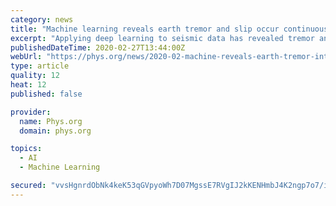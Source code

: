 ```yaml
---
category: news
title: "Machine learning reveals earth tremor and slip occur continuously, not intermittently"
excerpt: "Applying deep learning to seismic data has revealed tremor and slip occur at all times—before and after known large-scale slow-slip earthquakes—rather than intermittently in discrete bursts, as previously believed. Even more surprisingly, the machine learning generalizes to other tectonic environments, including the San Andreas Fault."
publishedDateTime: 2020-02-27T13:44:00Z
webUrl: "https://phys.org/news/2020-02-machine-reveals-earth-tremor-intermittently.html"
type: article
quality: 12
heat: 12
published: false

provider:
  name: Phys.org
  domain: phys.org

topics:
  - AI
  - Machine Learning

secured: "vvsHgnrdObNk4keK53qGVpyoWh7D07MgssE7RVgIJ2kKENHmbJ4K2ngp7o7/iicwAJDgWEWOR56lyzXs9EI2kGFqj5qsS32/G2y0xx0Di5+kgJ+8MtAkX/wtFUcR4j0SHFh6JcoUelv6bjsPyxiABZjuB64w4GVEFT3HNXaWMv4WgcNHtMjA3regT5oPO6gsKzKjo3wRVPUXQCdzaXX77DQ+xxub6179eWXlNewd5DLYiiYt3HPnDLP/qCDmu1b2V+T7xlA65877s6HshP/L03PXjh2Fl4W6K6kOFlkwOxALW+qI+x9XcalHGlrtCZ8KUSmQyPcYVKoq3O7knsexgche8YSOPrlDgkjaRKyU4jenbX2nHcXatzH7Frdrdt9YsvJxYG7zGTqGs9rkB3HBBHfaljvXNGDv6oRaOK+bNYjYyG5iiLWFA4maL+RbiH9mQJ1MJ3YurS8NrU6BHwPKQ7dk0kcddQ0gyLMgRNh7ZfQ=;SJj/PHbOH1ikAyYqNzf7pQ=="
---
```


